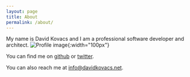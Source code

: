 ```yaml
---
layout: page
title: About
permalink: /about/
---
```


My name is David Kovacs and I am a professional software developer and architect.
![Profile image](/assets/img/profile.png){:width="100px"}

You can find me on [github](https://github.com/mrdavidkovacs) or [twitter](https://twitter.com/mr_david_kov).

You can also reach me at info@davidkovacs.net.
